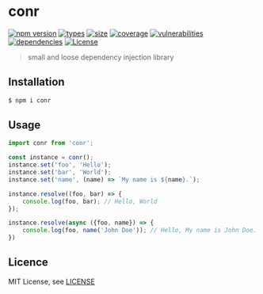 <h1 align="left">conr</h1>

[![npm version][npm-src]][npm-href]
[![types][types-src]][types-href]
[![size][size-src]][size-href]
[![coverage][coverage-src]][coverage-href]
[![vulnerabilities][vulnerabilities-src]][vulnerabilities-href]
[![dependencies][dep-src]][dep-href]
[![License][license-src]][license-href]

> small and loose dependency injection library

## Installation
```bash
$ npm i conr
```

## Usage
```js
import conr from 'conr';

const instance = conr();
instance.set('foo', 'Hello');
instance.set('bar', 'World');
instance.set('name', (name) => `My name is ${name}.`);

instance.resolve((foo, bar) => {
    console.log(foo, bar); // Hello, World
});

instance.resolve(async ({foo, name}) => {
    console.log(foo, name('John Doe')); // Hello, My name is John Doe.
})
```

## Licence
MIT License, see [LICENSE](./LICENSE)

[npm-src]: https://badgen.net/npm/v/conr
[npm-href]: https://www.npmjs.com/package/conr
[size-src]: https://badgen.net/packagephobia/install/conr
[size-href]: https://packagephobia.com/result?p=conr
[types-src]: https://badgen.net/npm/types/conr
[types-href]: https://www.npmjs.com/package/conr
[coverage-src]: https://coveralls.io/repos/github/sovrin/conr/badge.svg?branch=master
[coverage-href]: https://coveralls.io/github/sovrin/conr?branch=master
[vulnerabilities-src]: https://snyk.io/test/github/sovrin/conr/badge.svg
[vulnerabilities-href]: https://snyk.io/test/github/sovrin/conr
[dep-src]: https://img.shields.io/librariesio/release/npm/conr
[dep-href]: https://img.shields.io/librariesio/release/npm/conr
[license-src]: https://badgen.net/github/license/sovrin/conr
[license-href]: LICENSE
